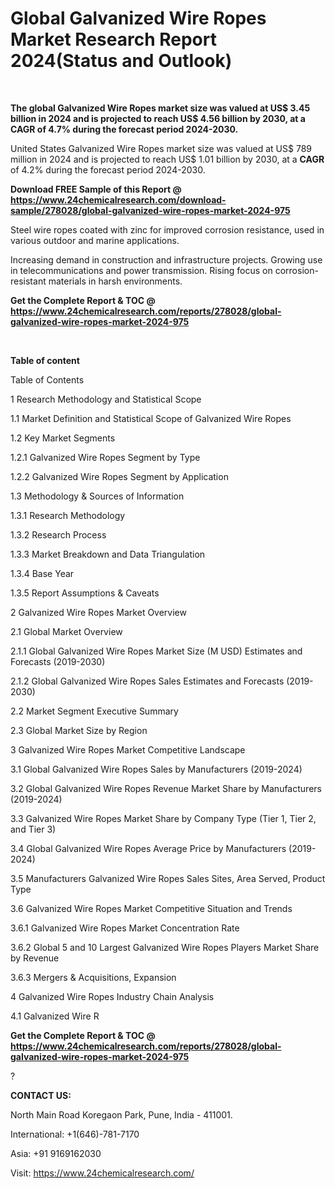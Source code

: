 <h1>Global Galvanized Wire Ropes Market Research Report 2024(Status and Outlook)</h1><br/><p><strong>The global Galvanized Wire Ropes market size was valued at US$ 3.45 billion in 2024 and is projected to reach US$ 4.56 billion by 2030, at a <strong>CAGR</strong> of 4.7% during the forecast period 2024-2030.</strong></p>
 
 
 
 <p>United States Galvanized Wire Ropes market size was valued at US$ 789 million in 2024 and is projected to reach US$ 1.01 billion by 2030, at a <strong>CAGR</strong> of 4.2% during the forecast period 2024-2030.</p>
 
 
 
 <div><b>Download FREE Sample of this Report @ <a href="https://www.24chemicalresearch.com/download-sample/278028/global-galvanized-wire-ropes-market-2024-975">https://www.24chemicalresearch.com/download-sample/278028/global-galvanized-wire-ropes-market-2024-975</a></b></div>
 
 
 
 <p>Steel wire ropes coated with zinc for improved corrosion resistance, used in various outdoor and marine applications.</p>
 
 
 
 <p>Increasing demand in construction and infrastructure projects. Growing use in telecommunications and power transmission. Rising focus on corrosion-resistant materials in harsh environments.</p>
 
 
 
 <div><b>Get the Complete Report & TOC @ <a href="https://www.24chemicalresearch.com/reports/278028/global-galvanized-wire-ropes-market-2024-975">https://www.24chemicalresearch.com/reports/278028/global-galvanized-wire-ropes-market-2024-975</a></b></div>
 
 
 
 <p><br />
 
 <b>Table of content</b></p>
 
 
 
 <p>Table of Contents<br />
 
 1 Research Methodology and Statistical Scope<br />
 
 1.1 Market Definition and Statistical Scope of Galvanized Wire Ropes<br />
 
 1.2 Key Market Segments<br />
 
 1.2.1 Galvanized Wire Ropes Segment by Type<br />
 
 1.2.2 Galvanized Wire Ropes Segment by Application<br />
 
 1.3 Methodology & Sources of Information<br />
 
 1.3.1 Research Methodology<br />
 
 1.3.2 Research Process<br />
 
 1.3.3 Market Breakdown and Data Triangulation<br />
 
 1.3.4 Base Year<br />
 
 1.3.5 Report Assumptions & Caveats<br />
 
 2 Galvanized Wire Ropes Market Overview<br />
 
 2.1 Global Market Overview<br />
 
 2.1.1 Global Galvanized Wire Ropes Market Size (M USD) Estimates and Forecasts (2019-2030)<br />
 
 2.1.2 Global Galvanized Wire Ropes Sales Estimates and Forecasts (2019-2030)<br />
 
 2.2 Market Segment Executive Summary<br />
 
 2.3 Global Market Size by Region<br />
 
 3 Galvanized Wire Ropes Market Competitive Landscape<br />
 
 3.1 Global Galvanized Wire Ropes Sales by Manufacturers (2019-2024)<br />
 
 3.2 Global Galvanized Wire Ropes Revenue Market Share by Manufacturers (2019-2024)<br />
 
 3.3 Galvanized Wire Ropes Market Share by Company Type (Tier 1, Tier 2, and Tier 3)<br />
 
 3.4 Global Galvanized Wire Ropes Average Price by Manufacturers (2019-2024)<br />
 
 3.5 Manufacturers Galvanized Wire Ropes Sales Sites, Area Served, Product Type<br />
 
 3.6 Galvanized Wire Ropes Market Competitive Situation and Trends<br />
 
 3.6.1 Galvanized Wire Ropes Market Concentration Rate<br />
 
 3.6.2 Global 5 and 10 Largest Galvanized Wire Ropes Players Market Share by Revenue<br />
 
 3.6.3 Mergers & Acquisitions, Expansion<br />
 
 4 Galvanized Wire Ropes Industry Chain Analysis<br />
 
 4.1 Galvanized Wire R</p>
 
 
 
 <div><b>Get the Complete Report & TOC @ <a href="https://www.24chemicalresearch.com/reports/278028/global-galvanized-wire-ropes-market-2024-975">https://www.24chemicalresearch.com/reports/278028/global-galvanized-wire-ropes-market-2024-975</a></b></div>
 
 
 
 <p>? </p>
 
 
 
 <p><b>CONTACT US:</b><br />
 
 North Main Road Koregaon Park, Pune, India - 411001.<br />
 
 International: +1(646)-781-7170<br />
 
 Asia: +91 9169162030<br />
 
 Visit: <a href="https://www.24chemicalresearch.com/">https://www.24chemicalresearch.com/</a></p>
